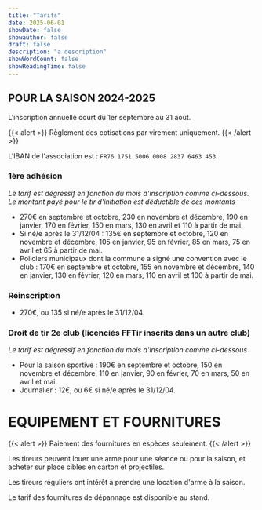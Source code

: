 ```yaml
---
title: "Tarifs"
date: 2025-06-01
showDate: false
showauthor: false
draft: false
description: "a description"
showWordCount: false
showReadingTime: false
---
```


## POUR LA SAISON 2024-2025

L'inscription annuelle court du 1er septembre au 31 août.

{{< alert >}}
Règlement des cotisations par virement uniquement.
{{< /alert >}}

L'IBAN de l'association est : `FR76 1751 5006 0008 2837 6463 453`.

### 1ère adhésion

*Le tarif est dégressif en fonction du mois d'inscription comme ci-dessous. Le montant payé pour le tir d'initiation est déductible de ces montants*
- 270€ en septembre et octobre, 230 en novembre et décembre, 190 en janvier, 170 en février, 150 en mars, 130 en avril et 110 à partir de mai.
- Si né/e après le 31/12/04 : 135€ en septembre et octobre, 120 en novembre et décembre, 105 en janvier, 95 en février, 85 en mars, 75 en avril et 65 à partir de mai.
- Policiers municipaux dont la commune a signé une convention avec le club : 170€ en septembre et octobre, 155 en novembre et décembre, 140 en janvier, 130 en février, 120 en mars, 110 en avril et 100 à partir de mai.

### Réinscription

- 270€, ou 135 si né/e après le 31/12/04.

### Droit de tir 2e club (licenciés FFTir inscrits dans un autre club)
_Le tarif est dégressif en fonction du mois d'inscription comme ci-dessous_
- Pour la saison sportive : 190€ en septembre et octobre, 150 en novembre et décembre, 110 en janvier, 90 en février, 70 en mars, 50 en avril et mai.
- Journalier : 12€, ou 6€ si né/e après le 31/12/04.


# EQUIPEMENT ET FOURNITURES
{{< alert >}}
Paiement des fournitures en espèces seulement.
{{< /alert >}}

Les tireurs peuvent louer une arme pour une séance ou pour la saison, et acheter sur place cibles en carton et projectiles. 

Les tireurs réguliers ont intérêt à prendre une location d'arme à la saison.

Le tarif des fournitures de dépannage est disponible au stand.